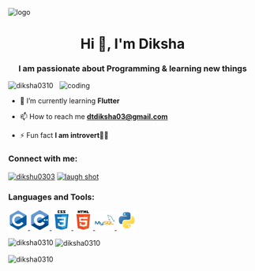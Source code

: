 ![logo](https://mir-s3-cdn-cf.behance.net/project_modules/max_1200/be832922391491.58c25558f0fe7.gif)
<h1 align="center">Hi 👋, I'm Diksha</h1>
<h3 align="center">I am passionate about Programming & learning new things</h3>
<img align="right" alt="coding" width="400" src="https://media.giphy.com/media/RbDKaczqWovIugyJmW/giphy.gif"

<p align="left"> <img src="https://komarev.com/ghpvc/?username=diksha0310&label=Profile%20views&color=0e75b6&style=flat" alt="diksha0310" /> </p>

- 🌱 I’m currently learning **Flutter**

- 📫 How to reach me **dtdiksha03@gmail.com**

- ⚡ Fun fact **I am introvert👩‍💻**

<h3 align="left">Connect with me:</h3>
<p align="left">
<a href="https://instagram.com/dikshu0303" target="blank"><img align="center" src="https://raw.githubusercontent.com/rahuldkjain/github-profile-readme-generator/master/src/images/icons/Social/instagram.svg" alt="dikshu0303" height="30" width="40" /></a>
<a href="https://www.youtube.com/c/laugh shot" target="blank"><img align="center" src="https://raw.githubusercontent.com/rahuldkjain/github-profile-readme-generator/master/src/images/icons/Social/youtube.svg" alt="laugh shot" height="30" width="40" /></a>
</p>

<h3 align="left">Languages and Tools:</h3>
<p align="left"> <a href="https://www.cprogramming.com/" target="_blank" rel="noreferrer"> <img src="https://raw.githubusercontent.com/devicons/devicon/master/icons/c/c-original.svg" alt="c" width="40" height="40"/> </a> <a href="https://www.w3schools.com/cpp/" target="_blank" rel="noreferrer"> <img src="https://raw.githubusercontent.com/devicons/devicon/master/icons/cplusplus/cplusplus-original.svg" alt="cplusplus" width="40" height="40"/> </a> <a href="https://www.w3schools.com/css/" target="_blank" rel="noreferrer"> <img src="https://raw.githubusercontent.com/devicons/devicon/master/icons/css3/css3-original-wordmark.svg" alt="css3" width="40" height="40"/> </a> <a href="https://www.w3.org/html/" target="_blank" rel="noreferrer"> <img src="https://raw.githubusercontent.com/devicons/devicon/master/icons/html5/html5-original-wordmark.svg" alt="html5" width="40" height="40"/> </a> <a href="https://www.mysql.com/" target="_blank" rel="noreferrer"> <img src="https://raw.githubusercontent.com/devicons/devicon/master/icons/mysql/mysql-original-wordmark.svg" alt="mysql" width="40" height="40"/> </a> <a href="https://www.python.org" target="_blank" rel="noreferrer"> <img src="https://raw.githubusercontent.com/devicons/devicon/master/icons/python/python-original.svg" alt="python" width="40" height="40"/> </a> </p>

<p><img align="left" src="https://github-readme-stats.vercel.app/api/top-langs?username=diksha0310&show_icons=true&locale=en&layout=compact" alt="diksha0310" /></p>

<p>&nbsp;<img align="center" src="https://github-readme-stats.vercel.app/api?username=diksha0310&show_icons=true&locale=en" alt="diksha0310" /></p>

<p><img align="center" src="https://github-readme-streak-stats.herokuapp.com/?user=diksha0310&" alt="diksha0310" /></p>


